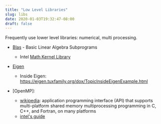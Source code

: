 ```yaml
---
title: "Low Level Libraries"
slug: libs
date: 2020-01-03T19:32:47-08:00
draft: false
---
```


Frequently use lower level libraries: numerical, multi processing.

<!--more-->

* [Blas](https://en.wikipedia.org/wiki/Basic_Linear_Algebra_Subprograms) - Basic Linear Algebra Subprograms
  - Intel [Math Kernel Library](https://software.intel.com/en-us/mkl-developer-reference-c-blas-and-sparse-blas-routines)

* [Eigen](https://eigen.tuxfamily.org)
  - Inside Eigen: https://eigen.tuxfamily.org/dox/TopicInsideEigenExample.html

* [OpenMP]: 
  - [wikipedia](https://en.wikipedia.org/wiki/OpenMP): application programming interface (API) that supports multi-platform shared memory multiprocessing programming in C, C++, and Fortran, on many platforms
  - [intel's guide](https://software.intel.com/en-us/articles/getting-started-with-openmp)

